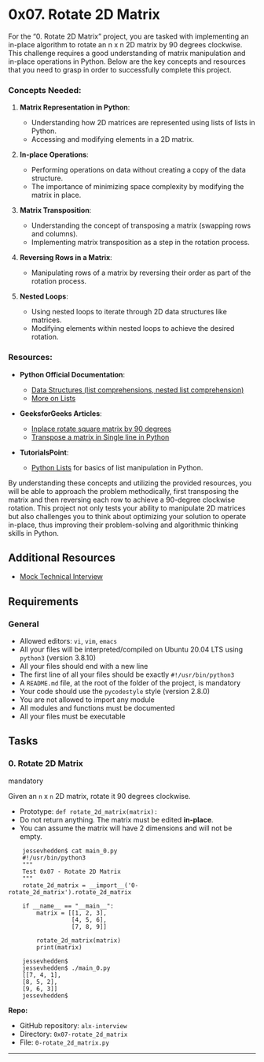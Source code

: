 0x07. Rotate 2D Matrix
======================

For the “0. Rotate 2D Matrix” project, you are tasked with implementing an in-place algorithm to rotate an n x n 2D matrix by 90 degrees clockwise. This challenge requires a good understanding of matrix manipulation and in-place operations in Python. Below are the key concepts and resources that you need to grasp in order to successfully complete this project.

### Concepts Needed:

1.  **Matrix Representation in Python**:
    
    *   Understanding how 2D matrices are represented using lists of lists in Python.
    *   Accessing and modifying elements in a 2D matrix.
2.  **In-place Operations**:
    
    *   Performing operations on data without creating a copy of the data structure.
    *   The importance of minimizing space complexity by modifying the matrix in place.
3.  **Matrix Transposition**:
    
    *   Understanding the concept of transposing a matrix (swapping rows and columns).
    *   Implementing matrix transposition as a step in the rotation process.
4.  **Reversing Rows in a Matrix**:
    
    *   Manipulating rows of a matrix by reversing their order as part of the rotation process.
5.  **Nested Loops**:
    
    *   Using nested loops to iterate through 2D data structures like matrices.
    *   Modifying elements within nested loops to achieve the desired rotation.

### Resources:

*   **Python Official Documentation**:
    
    *   [Data Structures (list comprehensions, nested list comprehension)](https://docs.python.org/3/tutorial/datastructures.html)
    *   [More on Lists](https://docs.python.org/3/tutorial/datastructures.html#more-on-lists)
*   **GeeksforGeeks Articles**:
    
    *   [Inplace rotate square matrix by 90 degrees](https://www.geeksforgeeks.org/inplace-rotate-square-matrix-by-90-degrees/)
    *   [Transpose a matrix in Single line in Python](https://www.geeksforgeeks.org/transpose-matrix-single-line-python/)
*   **TutorialsPoint**:
    
    *   [Python Lists](https://www.tutorialspoint.com/python/python_lists.htm) for basics of list manipulation in Python.

By understanding these concepts and utilizing the provided resources, you will be able to approach the problem methodically, first transposing the matrix and then reversing each row to achieve a 90-degree clockwise rotation. This project not only tests your ability to manipulate 2D matrices but also challenges you to think about optimizing your solution to operate in-place, thus improving their problem-solving and algorithmic thinking skills in Python.

Additional Resources
--------------------

*   [Mock Technical Interview](https://www.youtube.com/watch?v=yM9Xbi-MigE)

Requirements
------------

### General

*   Allowed editors: `vi`, `vim`, `emacs`
*   All your files will be interpreted/compiled on Ubuntu 20.04 LTS using `python3` (version 3.8.10)
*   All your files should end with a new line
*   The first line of all your files should be exactly `#!/usr/bin/python3`
*   A `README.md` file, at the root of the folder of the project, is mandatory
*   Your code should use the `pycodestyle` style (version 2.8.0)
*   You are not allowed to import any module
*   All modules and functions must be documented
*   All your files must be executable

Tasks
-----

### 0\. Rotate 2D Matrix

mandatory

Given an `n` x `n` 2D matrix, rotate it 90 degrees clockwise.

*   Prototype: `def rotate_2d_matrix(matrix):`
*   Do not return anything. The matrix must be edited **in-place**.
*   You can assume the matrix will have 2 dimensions and will not be empty.
```
    jessevhedden$ cat main_0.py
    #!/usr/bin/python3
    """
    Test 0x07 - Rotate 2D Matrix
    """
    rotate_2d_matrix = __import__('0-rotate_2d_matrix').rotate_2d_matrix
    
    if __name__ == "__main__":
        matrix = [[1, 2, 3],
                  [4, 5, 6],
                  [7, 8, 9]]
    
        rotate_2d_matrix(matrix)
        print(matrix)
    
    jessevhedden$
    jessevhedden$ ./main_0.py
    [[7, 4, 1],
    [8, 5, 2],
    [9, 6, 3]]
    jessevhedden$
```    

**Repo:**

*   GitHub repository: `alx-interview`
*   Directory: `0x07-rotate_2d_matrix`
*   File: `0-rotate_2d_matrix.py`

-----
